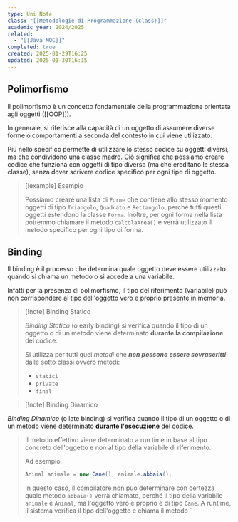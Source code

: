 ```yaml
---
type: Uni Note
class: "[[Metodologie di Programmazione (class)]]"
academic year: 2024/2025
related:
  - "[[Java MOC]]"
completed: true
created: 2025-01-29T16:25
updated: 2025-01-30T16:15
---
```

## Polimorfismo

Il polimorfismo è un concetto fondamentale della programmazione orientata agli oggetti ([[OOP]]). 

In generale, si riferisce alla capacità di un oggetto di assumere diverse forme o comportamenti a seconda del contesto in cui viene utilizzato.

Più nello specifico permette di utilizzare lo stesso codice su oggetti diversi, ma che condividono una classe madre. Ciò significa che possiamo creare codice che funziona con oggetti di tipo diverso (ma che ereditano le stessa classe), senza dover scrivere codice specifico per ogni tipo di oggetto.

>[!example] Esempio
>
>Possiamo creare una lista di `Forme` che contiene allo stesso momento oggetti di tipo `Triangolo`, `Quadrato` e `Rettangolo`, perché tutti questi oggetti estendono la classe `Forma`. Inoltre, per ogni forma nella lista potremmo chiamare il metodo `calcolaArea()` e verrà utilizzato il metodo specifico per ogni tipo di forma.

## Binding

Il binding è il processo che determina quale oggetto deve essere utilizzato quando si chiama un metodo o si accede a una variabile.

Infatti per la presenza di polimorfismo, il tipo del riferimento (variabile) può non corrispondere al tipo dell'oggetto vero e proprio presente in memoria.

>[!note] Binding Statico
>
>*Binding Statico* (o early binding) si verifica quando il tipo di un oggetto o di un metodo viene determinato **durante la compilazione** del codice.
>
>Si utilizza per tutti quei *metodi* che ***non possono essere sovrascritti*** dalle sotto classi ovvero metodi:
>- `statici`
>- `private`
>- `final`

>[!note] Binding Dinamico
>
*Binding Dinamico* (o late binding) si verifica quando il tipo di un oggetto o di un metodo viene determinato **durante l'esecuzione** del codice.
>
>Il metodo effettivo viene determinato a run time in base al tipo concreto dell'oggetto e non al tipo della variabile di riferimento.
>
>Ad esempio:
>
>```java
>Animal animale = new Cane(); animale.abbaia();
>```
>
>In questo caso, il compilatore non può determinare con certezza quale metodo `abbaia()` verrà chiamato, perché il tipo della variabile `animale` è `Animal`, ma l'oggetto vero e proprio è di tipo `Cane`. A runtime, il sistema verifica il tipo dell'oggetto e chiama il metodo `


